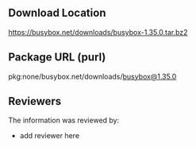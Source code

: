 ## Download Location

https://busybox.net/downloads/busybox-1.35.0.tar.bz2

## Package URL (purl)

pkg:none/busybox.net/downloads/busybox@1.35.0

## Reviewers

The information was reviewed by:

* add reviewer here
